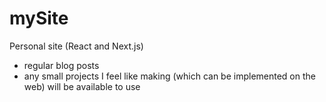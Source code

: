 # mySite
Personal site (React and Next.js)
- regular blog posts
- any small projects I feel like making (which can be implemented on the web) will be available to use
